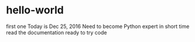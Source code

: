 # hello-world
first one
Today is Dec 25, 2016
Need to become Python expert in short time
read the documentation
ready to try code
